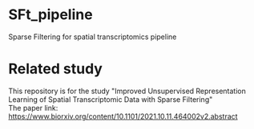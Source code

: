 # SFt_pipeline
Sparse Filtering for spatial transcriptomics pipeline

# Related study
This repository is for the study "Improved Unsupervised Representation Learning of Spatial Transcriptomic Data with Sparse Filtering"
<br>The paper link: https://www.biorxiv.org/content/10.1101/2021.10.11.464002v2.abstract
